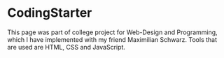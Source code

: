# CodingStarter
This page was part of college project for Web-Design and Programming, 
which I have implemented with my friend Maximilian Schwarz.
Tools that are used are HTML, CSS and JavaScript.
